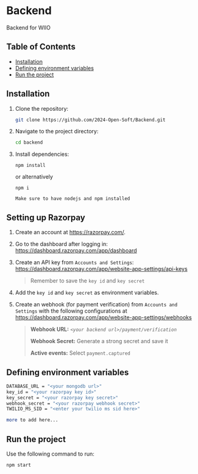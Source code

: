 # Backend

Backend for WIIO

## Table of Contents

- [Installation](#installation)
- [Defining environment variables](#defining-environment-variables)
- [Run the project](#run-the-project)

## Installation

1. Clone the repository:

    ```bash
    git clone https://github.com/2024-Open-Soft/Backend.git
    ```

2. Navigate to the project directory:

    ```bash
    cd backend
    ```

3. Install dependencies:

   ```node
   npm install
   ```

   or alternatively

   ```node
   npm i
   ```

   `Make sure to have nodejs and npm installed`

## Setting up Razorpay

1. Create an account at https://razorpay.com/.

2. Go to the dashboard after logging in: https://dashboard.razorpay.com/app/dashboard

3. Create an API key from `Accounts and Settings`: https://dashboard.razorpay.com/app/website-app-settings/api-keys
    > Remember to save the `key id` and `key secret`

4. Add the `key id` and `key secret` as environment variables.

5. Create an webhook (for payment verification) from `Accounts and Settings` with the following configurations at https://dashboard.razorpay.com/app/website-app-settings/webhooks
    > **Webhook URL:** *`<your backend url>/payment/verification`*
    >
    > **Webhook Secret:** Generate a strong secret and save it
    > 
    > **Active events:** Select `payment.captured`

## Defining environment variables


```bash
DATABASE_URL = "<your mongodb url>"
key_id = "<your razorpay key id>"
key_secret = "<your razorpay key secret>"
webhook_secret = "<your razorpay webhook secret>"
TWILIO_MS_SID = "<enter your twilio ms sid here>"

more to add here...
```


## Run the project

Use the following command to run:

```bash
npm start
```


